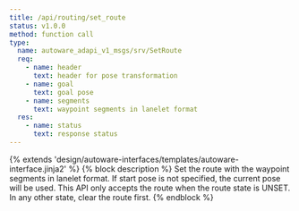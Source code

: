 ```yaml
---
title: /api/routing/set_route
status: v1.0.0
method: function call
type:
  name: autoware_adapi_v1_msgs/srv/SetRoute
  req:
    - name: header
      text: header for pose transformation
    - name: goal
      text: goal pose
    - name: segments
      text: waypoint segments in lanelet format
  res:
    - name: status
      text: response status
---
```


{% extends 'design/autoware-interfaces/templates/autoware-interface.jinja2' %}
{% block description %}
Set the route with the waypoint segments in lanelet format. If start pose is not specified, the current pose will be used.
This API only accepts the route when the route state is UNSET. In any other state, clear the route first.
{% endblock %}
